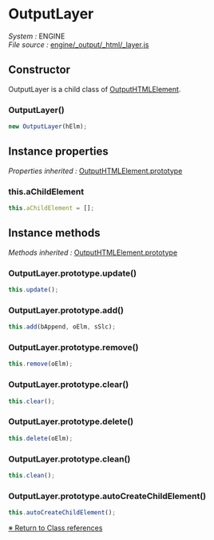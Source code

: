 # OutputLayer


_System :_ ENGINE  
_File source :_ [engine/_output/_html/_layer.js](https://github.com/de-sign/DBZ-Versus/blob/master/src/assets/js/engine/_output/_html/_layer.js)

## Constructor

OutputLayer is a child class of [OutputHTMLElement](OutputHTMLElement.md).
### OutputLayer()

```javascript
new OutputLayer(hElm);
```


## Instance properties
_Properties inherited :_ [OutputHTMLElement.prototype](OutputHTMLElement.md#instance-properties)

### this.aChildElement

```javascript
this.aChildElement = [];
```


## Instance methods
_Methods inherited :_ [OutputHTMLElement.prototype](OutputHTMLElement.md#instance-methods) 

### OutputLayer.prototype.update()

```javascript
this.update();
```

### OutputLayer.prototype.add()

```javascript
this.add(bAppend, oElm, sSlc);
```

### OutputLayer.prototype.remove()

```javascript
this.remove(oElm);
```

### OutputLayer.prototype.clear()

```javascript
this.clear();
```

### OutputLayer.prototype.delete()

```javascript
this.delete(oElm);
```

### OutputLayer.prototype.clean()

```javascript
this.clean();
```

### OutputLayer.prototype.autoCreateChildElement()

```javascript
this.autoCreateChildElement();
```


<link rel="stylesheet" href="../_doc.css" />

[&#8251; Return to Class references](References.md)